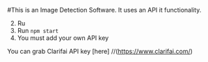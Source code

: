 #This is an Image Detection Software.
It uses an API it functionality.

2. Ru
3. Run `npm start`
4. You must add your own API key 

You can grab Clarifai API key [here] 
//(https://www.clarifai.com/)
